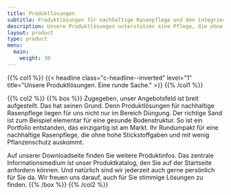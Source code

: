 ```yaml
---
title: Produktlösungen
subtitle: Produktlösungen für nachhaltige Rasenpflege und den integrierten Pflanzenschutz
description: Unsere Produktlösungen unterstützen eine Pflege, die ohne hohe Stickstoffgaben und mit wenig Pflanzenschutz auskommt und damit auch den integrierten Pflanzenschutz.
layout: product
type: product
menu:
  main:
    weight: 30
---
```

{{% col1 %}}
{{< headline class="c-headline--inverted" level="1" title="Unsere Produktlösungen.<span class='br'></span> Eine runde Sache." >}}
{{% /col1 %}}

{{% col2 %}}
{{% box %}}
Zugegeben, unser Angebotsfeld ist breit aufgestellt. Das hat seinen Grund. Denn Produktlösungen für nachhaltige Rasenpflege liegen für uns nicht nur im Bereich Düngung. Der richtige Sand ist zum Beispiel elementar für eine gesunde Bodenstruktur. So ist ein Portfolio entstanden, das einzigartig ist am Markt. Ihr Rundumpakt für eine nachhaltige Rasenpflege, die ohne hohe Stickstoffgaben und mit wenig Pflanzenschutz auskommt.

Auf unserer Downloadseite finden Sie weitere Produktinfos. Das zentrale Informationsmedium ist unser Produktkatalog, den Sie auf der Startseite anfordern können. Und natürlich sind wir jederzeit auch gerne persönlich für Sie da. Wir freuen uns darauf, auch für Sie stimmige Lösungen zu finden.
{{% /box %}}
{{% /col2 %}}

